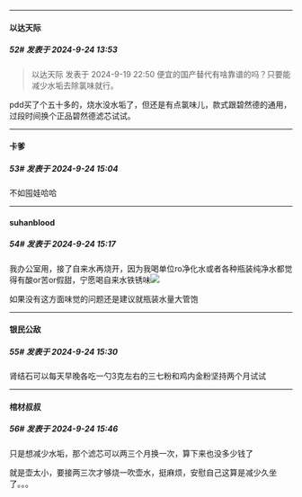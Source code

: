 ﻿
*****

####  以达天际  
##### 52#       发表于 2024-9-24 13:53

<blockquote>以达天际 发表于 2024-9-19 22:50
便宜的国产替代有啥靠谱的吗？只要能减少水垢去除氯味就行。</blockquote>
pdd买了个五十多的，烧水没水垢了，但还是有点氯味儿，款式跟碧然德的通用，过段时间换个正品碧然德滤芯试试。


*****

####  卡爹  
##### 53#       发表于 2024-9-24 15:04

不如囤娃哈哈


*****

####  suhanblood  
##### 54#       发表于 2024-9-24 15:17

我办公室用，接了自来水再烧开，因为我喝单位ro净化水或者各种瓶装纯净水都觉得有酸or苦or假甜，宁愿喝自来水铁锈味<img src="https://static.saraba1st.com/image/smiley/face2017/067.png" referrerpolicy="no-referrer">

如果没有这方面味觉的问题还是建议就瓶装水量大管饱


*****

####  银民公敌  
##### 55#       发表于 2024-9-24 15:30

肾结石可以每天早晚各吃一勺3克左右的三七粉和鸡内金粉坚持两个月试试


*****

####  棺材叔叔  
##### 56#       发表于 2024-9-24 15:46

只是想减少水垢，那个滤芯可以两三个月换一次，算下来也没多少钱了

就是壶太小，要接两三次才够烧一吹壶水，挺麻烦，安慰自己这算是减少久坐了。。。

